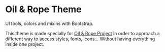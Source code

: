 # Oil & Rope Theme

UI tools, colors and mixins with Bootstrap.

This theme is made specially for
[Oil & Rope Project](https://github.com/oil-rope/oil-and-rope) in order to
approach a different way to access styles, fonts, icons... Without having
everything inside one project.

